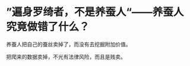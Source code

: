 # ”遍身罗绮者，不是养蚕人“——养蚕人究竟做错了什么？

<!--
ID: 19286e65-f768-438d-b2e8-3d63dd3fa591
Status: draft
Date: 2019-06-16T11:45:41
Modified: 2020-05-16T10:55:12
wp_id: 170
-->

养蚕人把自己的蚕丝卖掉了，而没有去挖掘附加价值。

把爬来的数据卖掉，不光有法律风险，而且是贱卖。